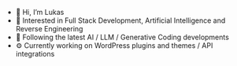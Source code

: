 - 👋 Hi, I’m Lukas
- 👀 Interested in Full Stack Development, Artificial Intelligence and Reverse Engineering
- 🌱 Following the latest AI / LLM / Generative Coding developments
- ⚙️ Currently working on WordPress plugins and themes / API integrations
